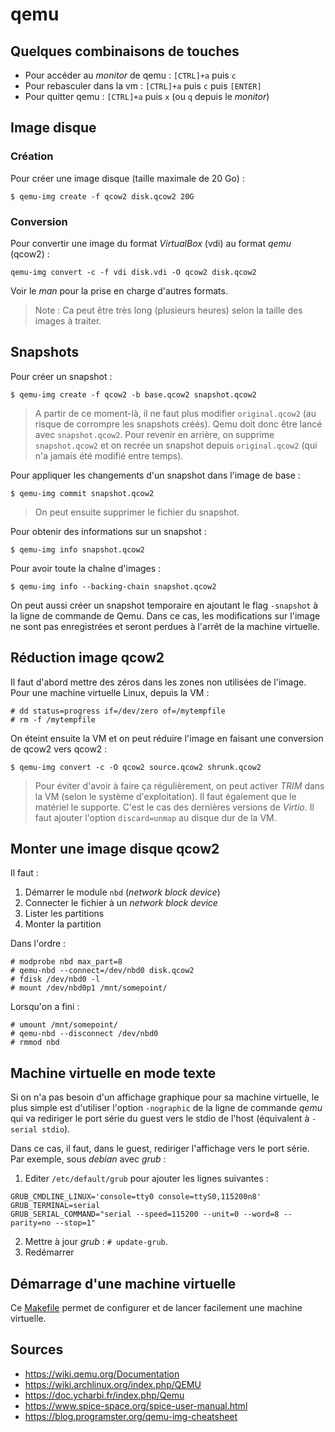 qemu
====

## Quelques combinaisons de touches

- Pour accéder au *monitor* de qemu : `[CTRL]+a` puis `c`
- Pour rebasculer dans la vm : `[CTRL]+a` puis `c` puis `[ENTER]`
- Pour quitter qemu : `[CTRL]+a` puis `x` (ou `q` depuis le *monitor*)

## Image disque

### Création

Pour créer une image disque (taille maximale de 20 Go) :
```
$ qemu-img create -f qcow2 disk.qcow2 20G
```

### Conversion

Pour convertir une image du format *VirtualBox* (vdi) au format *qemu*
(qcow2) :
```
qemu-img convert -c -f vdi disk.vdi -O qcow2 disk.qcow2
```

Voir le *man* pour la prise en charge d'autres formats.

> Note : Ca peut être très long (plusieurs heures) selon la taille des images
  à traiter.

## Snapshots

Pour créer un snapshot :
```
$ qemu-img create -f qcow2 -b base.qcow2 snapshot.qcow2
```

> A partir de ce moment-là, il ne faut plus modifier `original.qcow2`
  (au risque de corrompre les snapshots créés). Qemu doit donc être lancé
  avec `snapshot.qcow2`. Pour revenir en arrière, on supprime `snapshot.qcow2`
  et on recrée un snapshot depuis `original.qcow2` (qui n'a jamais été
  modifié entre temps).

Pour appliquer les changements d'un snapshot dans l'image de base :
```
$ qemu-img commit snapshot.qcow2
```

> On peut ensuite supprimer le fichier du snapshot.

Pour obtenir des informations sur un snapshot :
```
$ qemu-img info snapshot.qcow2
```

Pour avoir toute la chaîne d'images :
```
$ qemu-img info --backing-chain snapshot.qcow2
```

On peut aussi créer un snapshot temporaire en ajoutant le flag `-snapshot` à
la ligne de commande de Qemu. Dans ce cas, les modifications sur l'image ne
sont pas enregistrées et seront perdues à l'arrêt de la machine virtuelle.

## Réduction image qcow2

Il faut d'abord mettre des zéros dans les zones non utilisées de l'image.
Pour une machine virtuelle Linux, depuis la VM :
```
# dd status=progress if=/dev/zero of=/mytempfile
# rm -f /mytempfile
```

On éteint ensuite la VM et on peut réduire l'image en faisant une conversion
de qcow2 vers qcow2 :
```
$ qemu-img convert -c -O qcow2 source.qcow2 shrunk.qcow2
```

> Pour éviter d'avoir à faire ça régulièrement, on peut activer *TRIM* dans
  la VM (selon le système d'exploitation). Il faut également que le matériel
  le supporte. C'est le cas des dernières versions de *Virtio*. Il faut
  ajouter l'option `discard=unmap` au disque dur de la VM.

## Monter une image disque qcow2

Il faut :

1. Démarrer le module `nbd` (*network block device*)
2. Connecter le fichier à un *network block device*
3. Lister les partitions
4. Monter la partition

Dans l'ordre :
```
# modprobe nbd max_part=8
# qemu-nbd --connect=/dev/nbd0 disk.qcow2
# fdisk /dev/nbd0 -l
# mount /dev/nbd0p1 /mnt/somepoint/
```

Lorsqu'on a fini :
```
# umount /mnt/somepoint/
# qemu-nbd --disconnect /dev/nbd0
# rmmod nbd
```

## Machine virtuelle en mode texte

Si on n'a pas besoin d'un affichage graphique pour sa machine virtuelle, le
plus simple est d'utiliser l'option `-nographic` de la ligne de commande
*qemu* qui va rediriger le port série du guest vers le stdio de l'host
(équivalent à `-serial stdio`).

Dans ce cas, il faut, dans le guest, rediriger l'affichage vers le port série.
Par exemple, sous *debian* avec *grub* :

1. Editer `/etc/default/grub` pour ajouter les lignes suivantes :
```
GRUB_CMDLINE_LINUX='console=tty0 console=ttyS0,115200n8'
GRUB_TERMINAL=serial
GRUB_SERIAL_COMMAND="serial --speed=115200 --unit=0 --word=8 --parity=no --stop=1"
```
2. Mettre à jour *grub* : `# update-grub`.
3. Redémarrer

## Démarrage d'une machine virtuelle

Ce [Makefile](./Makefile) permet de configurer et de lancer facilement une
machine virtuelle.

## Sources

- <https://wiki.qemu.org/Documentation>
- <https://wiki.archlinux.org/index.php/QEMU>
- <https://doc.ycharbi.fr/index.php/Qemu>
- <https://www.spice-space.org/spice-user-manual.html>
- <https://blog.programster.org/qemu-img-cheatsheet>
